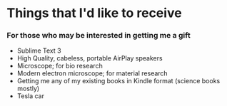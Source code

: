 # Things that I'd like to receive
### For those who may be interested in getting me a gift

- Sublime Text 3
- High Quality, cabeless, portable AirPlay speakers
- Microscope; for bio research
- Modern electron microscope; for material research 
- Getting me any of my existing books in Kindle format (science books mostly)
- Tesla car